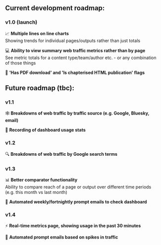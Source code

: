 ## Current development roadmap:
### v1.0 (launch)
📈 **Multiple lines on line charts**\
Showing trends for individual pages/outputs rather than just totals

💻 **Ability to view summary web traffic metrics rather than by page**\
See metric totals for a content type/team/author etc. - or any combination of those things

📄 **'Has PDF download' and 'Is chapterised HTML publication' flags**

## Future roadmap (tbc):
### v1.1
🕸️ **Breakdowns of web traffic by traffic source (e.g. Google, Bluesky, email)**

🧮 **Recording of dashboard usage stats**

### v1.2
🔍 **Breakdowns of web traffic by Google search terms**

### v1.3
📊 **Better comparator functionality**\
Ability to compare reach of a page or output over different time periods (e.g. this month vs last month)

📨 **Automated weekly/fortnightly prompt emails to check dashboard**

### v1.4
⚡ **Real-time metrics page, showing usage in the past 30 minutes**

📨 **Automated prompt emails based on spikes in traffic**
